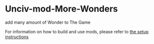 # Unciv-mod-More-Wonders

add many amount of Wonder to The Game

For information on how to build and use mods, please refer to [the setup instructions](https://yairm210.github.io/Unciv/Modders/Making-a-new-Civilization/)
